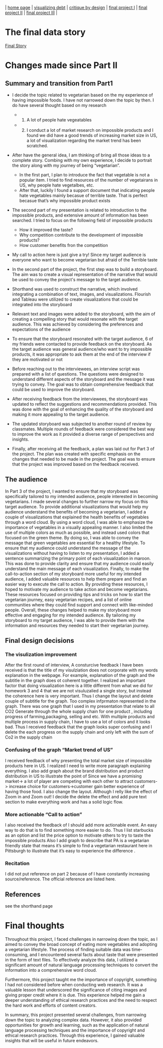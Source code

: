 | [home page](https://sammijiang.github.io/tswd-portfolio/) | [visualizing debt](visualizing-government-debt) | [critique by design](critique-by-design) | [final project I](final-project-part-one) | [final project II](final-project-part-two) | [final project III](final-project-part-three) |

# The final data story
[Final Story](https://app.shorthand.com/organisations/JSrgFWI7zn/stories/AUe67PtFpO)



# Changes made since Part II
## Summary and transition from Part1
- I decide the topic related to vegetarian based on the my experience of having impossible foods. I have not narrowed down the topic by then. I do have several thought based on my research 
  - 1. A lot of people hate vegeatables
  - 2. I conduct a lot of market research on impossible products and I found we did have a good trends of increasing market size in US, a lot of visualization regarding the market trend has been scratched. 
- After have the general idea, I am thinking of bring all those ideas to a complete story. Combing with my own experience, I decide to portrait the story along with my journey of being “vegetarian”. 
  - In the first part, I plan to introduce the fact that vegetable is not a popular item. I tried to find resources of the number of vegetairans in US, why people hate vegetalbes, etc.
  - After that, luckily I found a support document that indicating people hate vegetables mainly becasue of terrible taste. That is perfect becasue that’s why impossible product exists 
- The second part of my presentation is related to introduction to the impossible products, and extensive amount of information has been searched. I tried to focus on the following field of impossible products 
  - How it improved the taste? 
  - Why competition contribute to the development of impossible products? 
  - How customer benefits fron the competition
- My call to action here is just give a try! Since my target audience is everyone who want to become vegetarian but afraid of the Terrible taste

- In the second part of the project, the first step was to build a storyboard. The aim was to create a visual representation of the narrative that would be used to convey the project's message to the target audience.
- Shorthand was used to construct the narrative, which involved integrating a combination of text, images, and visualizations. Flourish and Tableau were utilized to create visualizations that could be integrated into the storyboard
- Relevant text and images were added to the storyboard, with the aim of creating a compelling story that would resonate with the target audience. This was achieved by considering the preferences and expectations of the audience
- To ensure that the storyboard resonated with the target audience, 6 of my friends were contacted to provide feedback on the storyboard. As the target audience was general audience/who want to try impossible products, it was appropriate to ask them at the end of the interview if they are motivated or not
- Before reaching out to the interviewees, an interview script was prepared with a list of questions. The questions were designed to understand different aspects of the storyboard and the message it was trying to convey. The goal was to obtain comprehensive feedback that could be used to improve the storyboard.
- After receiving feedback from the interviewees, the storyboard was updated to reflect the suggestions and recommendations provided. This was done with the goal of enhancing the quality of the storyboard and making it more appealing to the target audience.
- The updated storyboard was subjected to another round of review by classmates. Multiple rounds of feedback were considered the best way to improve the work as it provided a diverse range of perspectives and insights.
- Finally, after receiving all the feedback, a plan was laid out for Part 3 of the project. The plan was created with specific emphasis on the changes that needed to be made in the project. The goal was to ensure that the project was improved based on the feedback received.


## The audience
In Part 3 of the project, I wanted to ensure that my storyboard was specifically tailored to my intended audience, people interested in becoming vegetarians. I made several changes to further narrow my focus on this target audience.
To provide additional visualizations that would help my audience understand the benefits of becoming a vegetarian, I added a couple of visualizations that explained the health benefits of vegetables through a word cloud. By using a word cloud, I was able to emphasize the importance of vegetables in a visually appealing manner. I also limited the use of multiple colors as much as possible, and instead used colors that focused on the green theme. By doing so, I was able to convey the message that green vegetables are essential for a healthy lifestyle.
To ensure that my audience could understand the message of the visualizations without having to listen to my presentation, I added a sentence summarizing the primary point of each visualization in maroon. This was done to provide clarity and ensure that my audience could easily understand the main message of each visualization.
Finally, to make the call-to-action section of my storyboard more useful for my intended audience, I added valuable resources to help them prepare and find an easier way to execute the call to action. By providing these resources, I hoped to motivate my audience to take action and become vegetarians. These resources focused on providing tips and tricks on how to start the vegetarian journey, easy vegetarian recipes, and a list of online communities where they could find support and connect with like-minded people.
Overall, these changes helped to make my storyboard more effective and engaging for my intended audience. By tailoring my storyboard to my target audience, I was able to provide them with the information and resources they needed to start their vegetarian journey.



## Final design decisions
### The visulization improvement 
After the first round of interview,  A consturcive feedback I have been received is that the title of my visulziation does not corporate with my words explanation in the webpage. For example, explanation of the graph and the subtitle in the graph does ot coherent together. I realized an important factor that doing visualization here is a little different from what we did for homework 3 and 4 that we are not visuluzalied a single story, but instead the coherence here is very important. Thus I change the layout and delete couple of subtitle for the graph. 
Too complex infprmaton represented in the graph. There was one graph that I used in my presentation that relate to all CO2 Generate through the whole supply chain for one product , including progress of farming,packaging, selling and etc. With multiple products and multiple process in supply chain, I have to use a lot of colors and it looks bad. Thus I received feedback that the graph looks super confusing and I delete the each progress on the supply chain and only left with the sum of Co2 in the supply chain 
### Confusing of the graph “Market trend of US”
I received feedback of why presenting the total market size of impossible products here in US. I realized I need to write more paragraph explaining everything. I also add graph about the brand distribution and product distribution in US to illustrate the point of Since we have a promising market-> a lot of player are competing with each other to attract customers-> increase choice for customers->customer gain better experience of having those food. 
I also change the layout. Although I relly like the effect of Zoom in and Zoom out! I decide the delete the effect and add pure text section to make everything work and has a solid logic flow. 
### More actionable “Call to action”
I also received the feedback of I should add more actionable event. An easy way to do that is to find something more easier to do. Thus I list starbucks as an option and list the price option to motivate others to try to taste the impossible products 
Also I add graph to describe that PA is a vegetarian friendly state that means it’s simple to find a vegetarian restaurant here in Pittsburgh to illustrate that it’s easy to experience the difference . 
### Recitation
I did not put reference on part 2 because of I have constantly increasing source/reference. The official reference are listed here. 




## References
see the shorthand page 

# Final thoughts
Throughout this project, I faced challenges in narrowing down the topic, as I aimed to convey the broad concept of eating more vegetables and adopting a vegetarian lifestyle. The process of finding suitable data was time-consuming, and I encountered several facts about taste that were presented in the form of text files. To effectively analyze this data, I utilized a significant amount of natural language processing techniques to convert the information into a comprehensive word cloud.

Furthermore, this project taught me the importance of copyright, something I had not considered before when conducting web research. It was a valuable lesson that underscored the significance of citing images and giving proper credit where it is due. This experience helped me gain a deeper understanding of ethical research practices and the need to respect the hard work and efforts of content creators.

In summary, this project presented several challenges, from narrowing down the topic to analyzing complex data. However, it also provided opportunities for growth and learning, such as the application of natural language processing techniques and the importance of copyright and ethical research practices. Through this experience, I gained valuable insights that will be useful in future endeavors.





